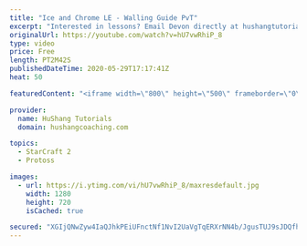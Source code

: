 ```yaml
---
title: "Ice and Chrome LE - Walling Guide PvT"
excerpt: "Interested in lessons? Email Devon directly at hushangtutorials@outlook.com ------------------------------------------------------------------------------------------------------- Want to support HuShang Tutorials directly? Patreon is a website where you can contribute a monthly donation that will help"
originalUrl: https://youtube.com/watch?v=hU7vwRhiP_8
type: video
price: Free
length: PT2M42S
publishedDateTime: 2020-05-29T17:17:41Z
heat: 50

featuredContent: "<iframe width=\"800\" height=\"500\" frameborder=\"0\" src=\"https://www.youtube.com/embed/hU7vwRhiP_8\" allow=\"accelerometer; autoplay; encrypted-media; gyroscope; picture-in-picture\" allowfullscreen></iframe>"

provider:
  name: HuShang Tutorials
  domain: hushangcoaching.com

topics:
  - StarCraft 2
  - Protoss

images:
  - url: https://i.ytimg.com/vi/hU7vwRhiP_8/maxresdefault.jpg
    width: 1280
    height: 720
    isCached: true

secured: "XGIjQNwZyw4IaQJhkPEiUFnctNf1NvI2UaVgTqERXrNN4b/JgusTUJ9sJDQfhGWEJB4MRTpuW6evo8tp4bI8Lcg/AOSX8T0nyryBeAcTx3YAhbWmC3B+6PoN9AGgaiw/p49b2G6WvkOfFiJH5cYNXcSnnt3CwqwNHKi8lYdg5xJTpQCLImwhRAU7Ds8LUsEqxQXO4QW6AUCn4xki5d0c9aZPUW9qN93iY+pNpVfUnpDWWQs/kwhtbicxmzNudFiN5jSox0vP5VPiZKBzz/JEtOPzRo8RTBKBqTXA2ho3wVSf/oymPmk7PEwxbYOAa9hYlZAbIeQnIJv8rlxO+FWsba9DRlwh9kNdFSZ/OqauRkP+GhmVlzG9PPGrFBUDrYjYk04sT+Per2E9NvLVln0TklKWOKOEPPM9L3SyRzPMtL8=;ADvV8q7jvplsJAIgVR62DQ=="
---
```


